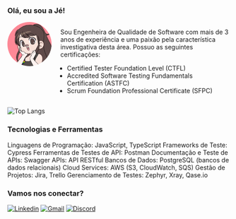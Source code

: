### Olá, eu sou a Jé!

<div style="display:flex;margin-bottom:15px;">
    <img style="margin-right: 20px;   margin-bottom: 10px; border-radius:100%;" src="Je-Gif.gif" alt="drawing" width="100" height="100" />
    <div>
        <p>
            Sou Engenheira de Qualidade de Software com mais de 3 anos de experiência e uma paixão pela característica investigativa desta área. Possuo as seguintes certificações:
        </p>
        <ul style="padding-left: 15px;">
            <li>Certified Tester Foundation Level (CTFL)</li>
            <li>Accredited Software Testing Fundamentals Certification (ASTFC)</li>
            <li>Scrum Foundation Professional Certificate (SFPC)</li>
        </ul>
    </div>
</div>


![Top Langs](https://github-readme-stats.vercel.app/api/top-langs/?username=jessicasantos13&langs_count=8&theme=dark)

### Tecnologias e Ferramentas
Linguagens de Programação: JavaScript, TypeScript
Frameworks de Teste: Cypress
Ferramentas de Testes de API: Postman
Documentação e Teste de APIs: Swagger
APIs: API RESTful
Bancos de Dados: PostgreSQL (bancos de dados relacionais)
Cloud Services: AWS (S3, CloudWatch, SQS)
Gestão de Projetos: Jira, Trello
Gerenciamento de Testes: Zephyr, Xray, Qase.io
 
### Vamos nos conectar?

[![Linkedin](https://img.shields.io/badge/LinkedIn-0077B5?style=for-the-badge&logo=linkedin&logoColor=white)](https://www.linkedin.com/in/jessica-amanda-santos) [![Gmail](https://img.shields.io/badge/Gmail-D14836?style=for-the-badge&logo=gmail&logoColor=white)](mailto:jessica.amannda.santos@gmail.com) [![Discord](https://img.shields.io/badge/Discord-5865F2?style=for-the-badge&logo=discord&logoColor=white)](https://Discordapp.com/users/450175003774943232)

